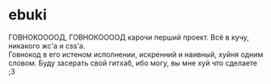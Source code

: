 # ebuki
ГОВНОКООООД, ГОВНОКООООД
карочи перший проект. Всё в кучу, никакого жс'а и css'а.  
Говнокод в его истеном исполнении, искренний и наивный, хуйня одним словом. Буду засерать свой гитхаб, ибо могу, вы мне хуй что сделаете ;3
